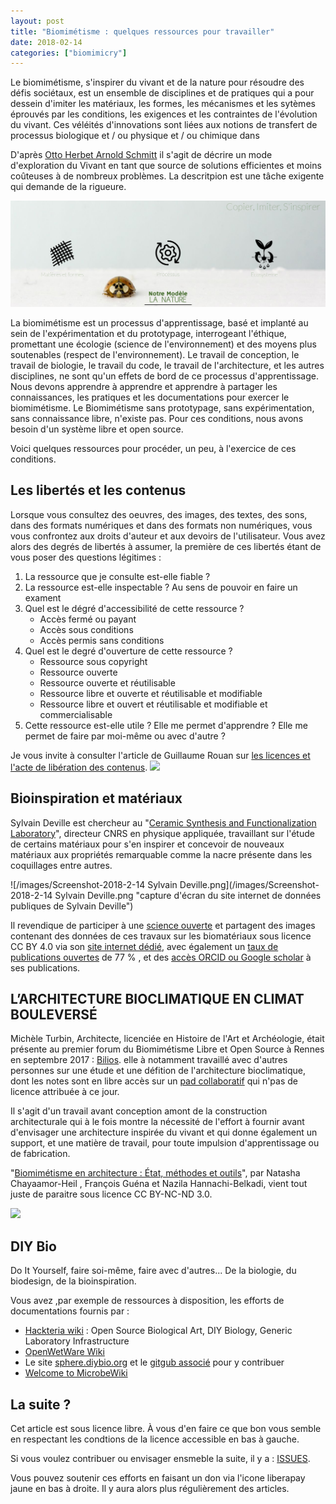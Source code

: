 ```yaml
---
layout: post
title: "Biomimétisme : quelques ressources pour travailler"
date: 2018-02-14
categories: ["biomimicry"]
---
```


Le biomimétisme, s'inspirer du vivant et de la nature pour résoudre des défis sociétaux, est un ensemble de disciplines et de pratiques qui a pour dessein d'imiter les matériaux, les formes, les mécanismes et les sytèmes éprouvés par les conditions, les exigences et les contraintes de l'évolution du vivant. Ces véléités d'innovations sont liées aux notions de transfert de processus biologique et / ou physique et / ou chimique dans 

D'après [Otto Herbet Arnold Schmitt](https://fr.wikipedia.org/wiki/Otto_Schmitt) il s'agit de décrire un mode d'exploration du Vivant en tant que source de solutions efficientes et moins coûteuses à de nombreux problèmes. La descritpion est une tâche exigente qui demande de la rigueure.

![/images/biomimicy.jpg](/images/biomimicy.jpg)

La biomimétisme est un processus d'apprentissage, basé et implanté au sein de l'expérimentation et du prototypage, interrogeant l'éthique, promettant une écologie (science de l'environnement) et des moyens plus soutenables (respect de l'environnement). Le travail de conception, le travail de biologie, le travail du code, le travail de l'architecture, et les autres disciplines, ne sont qu'un effets de bord de ce processus d'apprentissage. Nous devons apprendre à apprendre et apprendre à partager les connaissances, les pratiques et les documentations pour exercer le biomimétisme. Le Biomimétisme sans prototypage, sans expérimentation, sans connaissance libre, n'existe pas. 
Pour ces conditions, nous avons besoin d'un système libre et open source.

Voici quelques ressources pour procéder, un peu, à l'exercice de ces conditions.

## Les libertés et les contenus

Lorsque vous consultez des oeuvres, des images, des textes, des sons, dans des formats numériques et dans des formats non numériques, vous vous confrontez aux droits d'auteur et aux devoirs de l'utilisateur. Vous avez alors des degrés de libertés à assumer, la première de ces libertés étant de vous poser des questions légitimes :

1. La ressource que je consulte est-elle fiable ?
2. La ressource est-elle inspectable ? Au sens de pouvoir en faire un exament
3. Quel est le dégré d'accessibilité de cette ressource ?
   + Accès fermé ou payant
   + Accès sous conditions
   + Accès permis sans conditions
4. Quel est le degré d'ouverture de cette ressource ?
   + Ressource sous copyright
   + Ressource ouverte
   + Ressource ouverte et réutilisable
   + Ressource libre et ouverte et réutilisable et modifiable
   + Ressource libre et ouvert et réutilisable et modifiable et commercialisable
5. Cette ressource est-elle utile ? Elle me permet d'apprendre ? Elle me permet de faire par moi-même ou avec d'autre ?

Je vous invite à consulter l'article de Guillaume Rouan sur [les licences et l'acte de libération des contenus](http://guillaume-rouan.net/blog/2018/02/11/licences-libres-liberez-enfin-vos-contenus/).
![](http://guillaume-rouan.net/blog/wp-content/uploads/2018/02/licences_libres_gur_750px.png)

## Bioinspiration et matériaux

Sylvain Deville est chercheur au "[Ceramic Synthesis and Functionalization Laboratory](http://lsfc.cnrs-mrs.fr/Presentation,85?lang=en)", directeur  CNRS en physique appliquée, travaillant sur l'étude de certains matériaux pour s'en inspirer et concevoir de nouveaux matériaux aux propriétés remarquable comme la nacre présente dans les coquillages entre autres.

![/images/Screenshot-2018-2-14 Sylvain Deville.png](/images/Screenshot-2018-2-14 Sylvain Deville.png "capture d'écran du site internet de données publiques de Sylvain Deville")

Il revendique de participer à une [science ouverte](https://figshare.com/authors/Sylvain_Deville/736723) et partagent des images contenant des données de ces travaux sur les biomatériaux sous licence CC BY 4.0 via son [site internet dédié](https://figshare.com/authors/Sylvain_Deville/736723), avec également un [taux de publications ouvertes](https://profiles.impactstory.org/u/0000-0002-3363-3184) de 77 % ,  et des [accès ORCID ou Google scholar](https://sylvaindeville.net/publications) à ses publications. 

## L’ARCHITECTURE BIOCLIMATIQUE EN CLIMAT BOULEVERSÉ

Michèle Turbin, Architecte, licenciée en Histoire de l'Art et Archéologie, était présente au premier forum du Biomimétisme Libre et Open Source à Rennes en septembre 2017 : [Bilios](http://movilab.org/index.php?title=BILIOS%3A_Biomim%C3%A9tisme_Libre_et_Open_Source._Camp_2017). elle à notamment travaillé avec d'autres personnes sur une étude et une défition de l'architecture bioclimatique, dont les notes sont en libre accès sur un [pad collaboratif](https://semestriel.framapad.org/p/bioclimatisme) qui n'pas de licence attribuée à ce jour.

Il s'agit d'un travail avant conception amont de la construction architecturale qui à le fois montre la nécessité de l'effort à fournir avant d'envisager une architecture inspirée du vivant et qui donne également un support, et une matière de travail, pour toute impulsion d'apprentissage ou de fabrication.

"[Biomimétisme en architecture : État, méthodes et outils](http://journals.openedition.org/craup/309)", par Natasha Chayaamor-Heil , François Guéna  et Nazila Hannachi-Belkadi, vient tout juste de paraitre sous licence CC BY-NC-ND 3.0. 

![](http://journals.openedition.org/craup/docannexe/image/309/img-11-small480.jpg)

## DIY Bio

Do It Yourself, faire soi-même, faire avec d'autres... De la biologie, du biodesign, de la bioinspiration.

Vous avez ,par exemple de ressources à disposition, les efforts de documentations fournis par :

+ [Hackteria wiki](http://hackteria.org/wiki/index.php/Main_Page) : Open Source Biological Art, DIY Biology, Generic Laboratory Infrastructure 
+ [OpenWetWare Wiki](https://openwetware.org/wiki/DIYbio/FAQ)
+ Le site [sphere.diybio.org](http://sphere.diybio.org) et le [gitgub associé](https://github.com/olso/sphere) pour y contribuer
+ [Welcome to MicrobeWiki](https://microbewiki.kenyon.edu/index.php/MicrobeWiki)

## La suite ?

Cet article est sous licence libre. À vous d'en faire ce que bon vous semble en respectant les condtions de la licence accessible en bas à gauche.

Si vous voulez contribuer ou envisager ensmeble la suite, il y a : [ISSUES](https://github.com/XavCC/xavcc.github.io/issues).

Vous pouvez soutenir ces efforts en faisant un don via l'icone liberapay jaune en bas à droite. Il y aura alors plus régulièrement des articles.
